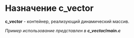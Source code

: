 # Назначение c_vector
**c_vector** - контейнер, реализующий динамический массив.

*Пример использование представлен в* ***c_vector/main.c***

